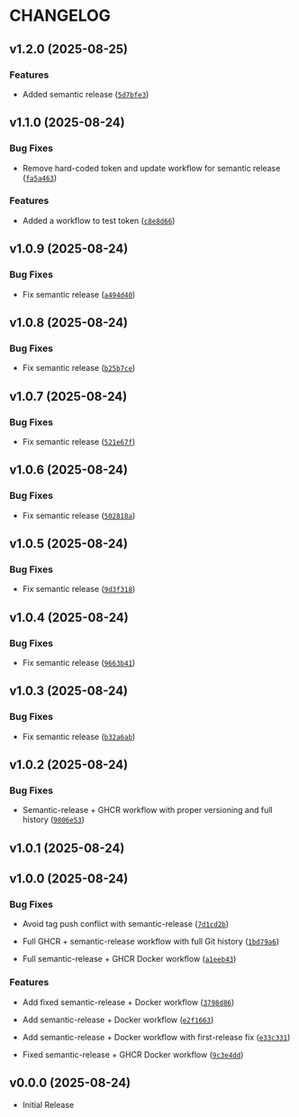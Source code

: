 # CHANGELOG

<!-- version list -->

## v1.2.0 (2025-08-25)

### Features

- Added semantic release
  ([`5d7bfe3`](https://github.com/youssefheshamm/fastapi_app/commit/5d7bfe33d67932d203c65e1333351814d33dc545))


## v1.1.0 (2025-08-24)

### Bug Fixes

- Remove hard-coded token and update workflow for semantic release
  ([`fa5a463`](https://github.com/youssefheshamm/fastapi_app/commit/fa5a463772838839d7e7be3eabd720706cf7a5eb))

### Features

- Added a workflow to test token
  ([`c8e8d66`](https://github.com/youssefheshamm/fastapi_app/commit/c8e8d663ef110cbd504d7481fc73183f9412c108))


## v1.0.9 (2025-08-24)

### Bug Fixes

- Fix semantic release
  ([`a494d40`](https://github.com/youssefheshamm/fastapi_app/commit/a494d40df8e3be6ca285b8b9a2774e9fa1c3b7c4))


## v1.0.8 (2025-08-24)

### Bug Fixes

- Fix semantic release
  ([`b25b7ce`](https://github.com/youssefheshamm/FastApi_APP/commit/b25b7ce4badcff657df27cf24b6a918446a54125))


## v1.0.7 (2025-08-24)

### Bug Fixes

- Fix semantic release
  ([`521e67f`](https://github.com/youssefheshamm/FastApi_APP/commit/521e67fee4587f17f54c5b644b9132c294d0b372))


## v1.0.6 (2025-08-24)

### Bug Fixes

- Fix semantic release
  ([`502818a`](https://github.com/youssefheshamm/FastApi_APP/commit/502818ac348d7cc18aa8457888e3a378798698ef))


## v1.0.5 (2025-08-24)

### Bug Fixes

- Fix semantic release
  ([`9d3f318`](https://github.com/youssefheshamm/FastApi_APP/commit/9d3f3181bf3cde4df2151f7dc5834fa0973d2a31))


## v1.0.4 (2025-08-24)

### Bug Fixes

- Fix semantic release
  ([`9663b41`](https://github.com/youssefheshamm/FastApi_APP/commit/9663b41e73e8af6d22e523d99e635cd19729e77b))


## v1.0.3 (2025-08-24)

### Bug Fixes

- Fix semantic release
  ([`b32a6ab`](https://github.com/youssefheshamm/FastApi_APP/commit/b32a6abe61e14e576417ef2f252fff6a8419b561))


## v1.0.2 (2025-08-24)

### Bug Fixes

- Semantic-release + GHCR workflow with proper versioning and full history
  ([`9806e53`](https://github.com/youssefheshamm/FastApi_APP/commit/9806e53dc63a067e1d0625dc14e882f11fa48a38))


## v1.0.1 (2025-08-24)


## v1.0.0 (2025-08-24)

### Bug Fixes

- Avoid tag push conflict with semantic-release
  ([`7d1cd2b`](https://github.com/youssefheshamm/FastApi_APP/commit/7d1cd2badcf8689ee17b8c01f7fbf298a464a91e))

- Full GHCR + semantic-release workflow with full Git history
  ([`1bd79a6`](https://github.com/youssefheshamm/FastApi_APP/commit/1bd79a68a00a3b9e331a372308a6b3b35affccf3))

- Full semantic-release + GHCR Docker workflow
  ([`a1eeb43`](https://github.com/youssefheshamm/FastApi_APP/commit/a1eeb43b53bb85261d8edf645456304bcbf2c6f4))

### Features

- Add fixed semantic-release + Docker workflow
  ([`3798d86`](https://github.com/youssefheshamm/FastApi_APP/commit/3798d862f376aa39e4b43bda0e6ec05bb7311ef9))

- Add semantic-release + Docker workflow
  ([`e2f1663`](https://github.com/youssefheshamm/FastApi_APP/commit/e2f16632a15e16489888e1bd9953be6cbf9916a7))

- Add semantic-release + Docker workflow with first-release fix
  ([`e33c331`](https://github.com/youssefheshamm/FastApi_APP/commit/e33c331c2aca6c79fe7ce8059ab5dc82822fd336))

- Fixed semantic-release + GHCR Docker workflow
  ([`9c3e4dd`](https://github.com/youssefheshamm/FastApi_APP/commit/9c3e4dd3cfbd4074a86a186f70d89e9da00ccaaf))


## v0.0.0 (2025-08-24)

- Initial Release

